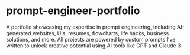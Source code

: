 # prompt-engineer-portfolio
A portfolio showcasing my expertise in prompt engineering, including AI-generated websites, UIs, resumes, flowcharts, life hacks, business solutions, and more. All projects are powered by custom prompts I’ve written to unlock creative potential using AI tools like GPT and Claude 3
